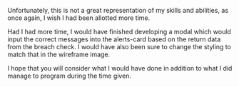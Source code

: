 Unfortunately, this is not a great representation of my skills and abilities, as once again, I wish I had been allotted more time.

Had I had more time, I would have finished developing a modal which would input the correct messages into the alerts-card based on the return data from the breach check. I would have also been sure to change the styling to match that in the wireframe image.

I hope that you will consider what I would have done in addition to what I did manage to program during the time given.